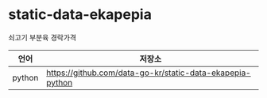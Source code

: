 # static-data-ekapepia
쇠고기 부분육 경락가격 

언어 | 저장소
------------ | -------------
python | https://github.com/data-go-kr/static-data-ekapepia-python
